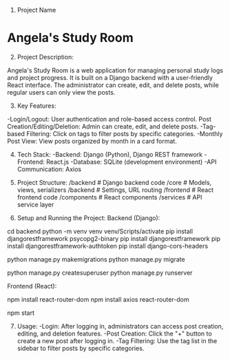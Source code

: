 1. Project Name
# Angela's Study Room


2. Project Description:

Angela's Study Room is a web application for managing personal study logs and project progress. 
It is built on a Django backend with a user-friendly React interface. 
The administrator can create, edit, and delete posts, while regular users can only view the posts.


3. Key Features:

-Login/Logout: User authentication and role-based access control.
Post Creation/Editing/Deletion: Admin can create, edit, and delete posts.
-Tag-based Filtering: Click on tags to filter posts by specific categories.
-Monthly Post View: View posts organized by month in a card format.


4. Tech Stack:
-Backend: Django (Python), Django REST framework
-Frontend: React.js
-Database: SQLite (development environment)
-API Communication: Axios


5. Project Structure:
/backend                # Django backend code
    /core               # Models, views, serializers
    /backend            # Settings, URL routing
/frontend               # React frontend code
    /components         # React components
    /services           # API service layer


6. Setup and Running the Project:
Backend (Django):

cd backend
python -m venv venv
venv/Scripts/activate
pip install djangorestframework psycopg2-binary
pip install djangorestframework
pip install djangorestframework-authtoken
pip install django-cors-headers

python manage.py makemigrations
python manage.py migrate

python manage.py createsuperuser
python manage.py runserver


Frontend (React):

npm install react-router-dom
npm install axios react-router-dom

npm start


7. Usage:
-Login: After logging in, administrators can access post creation, editing, and deletion features.
-Post Creation: Click the "+" button to create a new post after logging in.
-Tag Filtering: Use the tag list in the sidebar to filter posts by specific categories.

